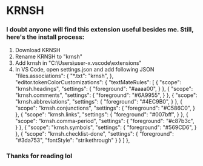 # KRNSH

### I doubt anyone will find this extension useful besides me. Still, here's the install process:

1. Download KRNSH
2. Rename KRNSH to "krnsh"
3. Add krnsh in "C:\Users\user-x\.vscode\extensions"
4. In VS Code, open settings.json and add following JSON
    "files.associations": {
        "*.txt": "krnsh",
    },
    "editor.tokenColorCustomizations": {
        "textMateRules": [
            {
                "scope": "krnsh.headings",
                "settings": {
                    "foreground": "#aaaa00",
                }
            },
            {
                "scope": "krnsh.comments",
                "settings": {
                    "foreground": "#6A9955",
                }
            },
            {
                "scope": "krnsh.abbreviations",
                "settings": {
                    "foreground": "#4EC9B0",
                }
            },
            {
                "scope": "krnsh.conjunctions",
                "settings": {
                    "foreground": "#C586C0",
                }
            },
            {
                "scope": "krnsh.links",
                "settings": {
                    "foreground": "#007bff",
                }
            },
            {
                "scope": "krnsh.comma-period",
                "settings": {
                    "foreground": "#c87b3c",
                }
            },
            {
                "scope": "krnsh.symbols",
                "settings": {
                    "foreground": "#569CD6",
                }
            },
            {
                "scope": "krnsh.checklist-done",
                "settings": {
                    "foreground": "#3da753",
                    "fontStyle": "strikethrough"
                }
            }
        ]
    },

### Thanks for reading lol